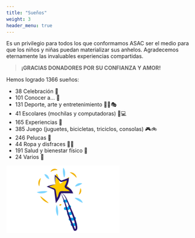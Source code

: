 ```yaml
---
title: "Sueños"
weight: 3
header_menu: true
---
```


Es un privilegio para todos los que conformamos ASAC ser el medio para que los niños y niñas puedan materializar sus anhelos.
Agradecemos eternamente las invaluables experiencias compartidas.


> **¡GRACIAS DONADORES POR SU CONFIANZA Y AMOR!**

Hemos logrado 1366 sueños:
- 38	  Celebración 🥳
- 101	  Conocer a… 🤩
- 131	  Deporte, arte y entretenimiento 🏀🎨🎭
- 41	  Escolares (mochilas y computadoras) 🎒💻
- 165	  Experiencias 🛫
- 385	  Juego (juguetes, bicicletas, triciclos, consolas) 🎮🚲
- 246	  Pelucas 👧
- 44	  Ropa y disfraces 👚👖
- 191	  Salud y bienestar físico 💊
- 24	  Varios 💭

![sueños](images/dreams.png)